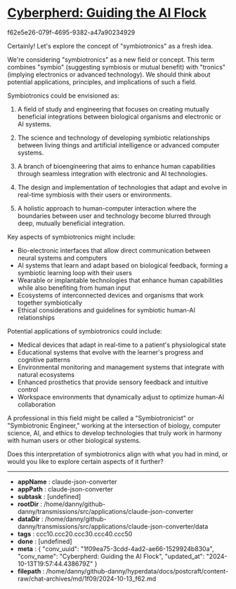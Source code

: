 # [Cyberpherd: Guiding the AI Flock](https://claude.ai/chat/1f09ea75-3cdd-4ad2-ae66-1529924b830a)

f62e5e26-079f-4695-9382-a47a90234929

 Certainly! Let's explore the concept of "symbiotronics" as a fresh idea.

<antThinking>We're considering "symbiotronics" as a new field or concept. This term combines "symbio" (suggesting symbiosis or mutual benefit) with "tronics" (implying electronics or advanced technology). We should think about potential applications, principles, and implications of such a field.</antThinking>

Symbiotronics could be envisioned as:

1. A field of study and engineering that focuses on creating mutually beneficial integrations between biological organisms and electronic or AI systems.

2. The science and technology of developing symbiotic relationships between living things and artificial intelligence or advanced computer systems.

3. A branch of bioengineering that aims to enhance human capabilities through seamless integration with electronic and AI technologies.

4. The design and implementation of technologies that adapt and evolve in real-time symbiosis with their users or environments.

5. A holistic approach to human-computer interaction where the boundaries between user and technology become blurred through deep, mutually beneficial integration.

Key aspects of symbiotronics might include:

- Bio-electronic interfaces that allow direct communication between neural systems and computers
- AI systems that learn and adapt based on biological feedback, forming a symbiotic learning loop with their users
- Wearable or implantable technologies that enhance human capabilities while also benefiting from human input
- Ecosystems of interconnected devices and organisms that work together symbiotically
- Ethical considerations and guidelines for symbiotic human-AI relationships

Potential applications of symbiotronics could include:

- Medical devices that adapt in real-time to a patient's physiological state
- Educational systems that evolve with the learner's progress and cognitive patterns
- Environmental monitoring and management systems that integrate with natural ecosystems
- Enhanced prosthetics that provide sensory feedback and intuitive control
- Workspace environments that dynamically adjust to optimize human-AI collaboration

A professional in this field might be called a "Symbiotronicist" or "Symbiotronic Engineer," working at the intersection of biology, computer science, AI, and ethics to develop technologies that truly work in harmony with human users or other biological systems.

Does this interpretation of symbiotronics align with what you had in mind, or would you like to explore certain aspects of it further?

---

* **appName** : claude-json-converter
* **appPath** : claude-json-converter
* **subtask** : [undefined]
* **rootDir** : /home/danny/github-danny/transmissions/src/applications/claude-json-converter
* **dataDir** : /home/danny/github-danny/transmissions/src/applications/claude-json-converter/data
* **tags** : ccc10.ccc20.ccc30.ccc40.ccc50
* **done** : [undefined]
* **meta** : {
  "conv_uuid": "1f09ea75-3cdd-4ad2-ae66-1529924b830a",
  "conv_name": "Cyberpherd: Guiding the AI Flock",
  "updated_at": "2024-10-13T19:57:44.438679Z"
}
* **filepath** : /home/danny/github-danny/hyperdata/docs/postcraft/content-raw/chat-archives/md/1f09/2024-10-13_f62.md
